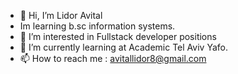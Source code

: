 - 👋 Hi, I’m Lidor Avital
- Im learning b.sc information systems.
- 👀 I’m interested in Fullstack developer positions
- 🌱 I’m currently learning at Academic Tel Aviv Yafo. 
- 📫 How to reach me : avitallidor8@gmail.com

<!---
AvitalLidor/AvitalLidor is a ✨ special ✨ repository because its `README.md` (this file) appears on your GitHub profile.
You can click the Preview link to take a look at your changes.
--->
